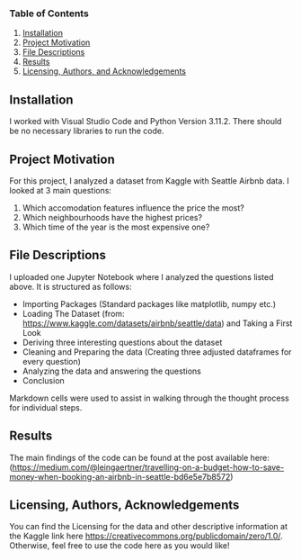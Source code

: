 ### Table of Contents

1. [Installation](#installation)
2. [Project Motivation](#motivation)
3. [File Descriptions](#files)
4. [Results](#results)
5. [Licensing, Authors, and Acknowledgements](#licensing)

## Installation <a name="installation"></a>

I worked with Visual Studio Code and Python Version 3.11.2. There should be no necessary libraries to run the code. 

## Project Motivation<a name="motivation"></a>

For this project, I analyzed a dataset from Kaggle with Seattle Airbnb data. I looked at 3 main questions:

1. Which accomodation features influence the price the most?
2. Which neighbourhoods have the highest prices?
3. Which time of the year is the most expensive one?


## File Descriptions <a name="files"></a>

I uploaded one Jupyter Notebook where I analyzed the questions listed above. It is structured as follows:

- Importing Packages (Standard packages like matplotlib, numpy etc.) 
- Loading The Dataset (from: https://www.kaggle.com/datasets/airbnb/seattle/data) and Taking a First Look
- Deriving three interesting questions about the dataset
- Cleaning and Preparing the data (Creating three adjusted dataframes for every question)
- Analyzing the data and answering the questions
- Conclusion

Markdown cells were used to assist in walking through the thought process for individual steps.

## Results<a name="results"></a>

The main findings of the code can be found at the post available here: (https://medium.com/@leingaertner/travelling-on-a-budget-how-to-save-money-when-booking-an-airbnb-in-seattle-bd6e5e7b8572)

## Licensing, Authors, Acknowledgements<a name="licensing"></a>

You can find the Licensing for the data and other descriptive information at the Kaggle link here https://creativecommons.org/publicdomain/zero/1.0/.  Otherwise, feel free to use the code here as you would like! 
